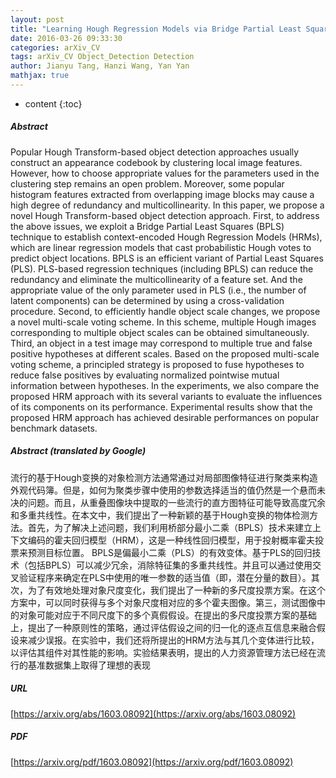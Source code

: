 ```yaml
---
layout: post
title: "Learning Hough Regression Models via Bridge Partial Least Squares for Object Detection"
date: 2016-03-26 09:33:30
categories: arXiv_CV
tags: arXiv_CV Object_Detection Detection
author: Jianyu Tang, Hanzi Wang, Yan Yan
mathjax: true
---
```


* content
{:toc}

##### Abstract
Popular Hough Transform-based object detection approaches usually construct an appearance codebook by clustering local image features. However, how to choose appropriate values for the parameters used in the clustering step remains an open problem. Moreover, some popular histogram features extracted from overlapping image blocks may cause a high degree of redundancy and multicollinearity. In this paper, we propose a novel Hough Transform-based object detection approach. First, to address the above issues, we exploit a Bridge Partial Least Squares (BPLS) technique to establish context-encoded Hough Regression Models (HRMs), which are linear regression models that cast probabilistic Hough votes to predict object locations. BPLS is an efficient variant of Partial Least Squares (PLS). PLS-based regression techniques (including BPLS) can reduce the redundancy and eliminate the multicollinearity of a feature set. And the appropriate value of the only parameter used in PLS (i.e., the number of latent components) can be determined by using a cross-validation procedure. Second, to efficiently handle object scale changes, we propose a novel multi-scale voting scheme. In this scheme, multiple Hough images corresponding to multiple object scales can be obtained simultaneously. Third, an object in a test image may correspond to multiple true and false positive hypotheses at different scales. Based on the proposed multi-scale voting scheme, a principled strategy is proposed to fuse hypotheses to reduce false positives by evaluating normalized pointwise mutual information between hypotheses. In the experiments, we also compare the proposed HRM approach with its several variants to evaluate the influences of its components on its performance. Experimental results show that the proposed HRM approach has achieved desirable performances on popular benchmark datasets.

##### Abstract (translated by Google)
流行的基于Hough变换的对象检测方法通常通过对局部图像特征进行聚类来构造外观代码簿。但是，如何为聚类步骤中使用的参数选择适当的值仍然是一个悬而未决的问题。而且，从重叠图像块中提取的一些流行的直方图特征可能导致高度冗余和多重共线性。在本文中，我们提出了一种新颖的基于Hough变换的物体检测方法。首先，为了解决上述问题，我们利用桥部分最小二乘（BPLS）技术来建立上下文编码的霍夫回归模型（HRM），这是一种线性回归模型，用于投射概率霍夫投票来预测目标位置。 BPLS是偏最小二乘（PLS）的有效变体。基于PLS的回归技术（包括BPLS）可以减少冗余，消除特征集的多重共线性。并且可以通过使用交叉验证程序来确定在PLS中使用的唯一参数的适当值（即，潜在分量的数目）。其次，为了有效地处理对象尺度变化，我们提出了一种新的多尺度投票方案。在这个方案中，可以同时获得与多个对象尺度相对应的多个霍夫图像。第三，测试图像中的对象可能对应于不同尺度下的多个真假假设。在提出的多尺度投票方案的基础上，提出了一种原则性的策略，通过评估假设之间的归一化的逐点互信息来融合假设来减少误报。在实验中，我们还将所提出的HRM方法与其几个变体进行比较，以评估其组件对其性能的影响。实验结果表明，提出的人力资源管理方法已经在流行的基准数据集上取得了理想的表现

##### URL
[https://arxiv.org/abs/1603.08092](https://arxiv.org/abs/1603.08092)

##### PDF
[https://arxiv.org/pdf/1603.08092](https://arxiv.org/pdf/1603.08092)

